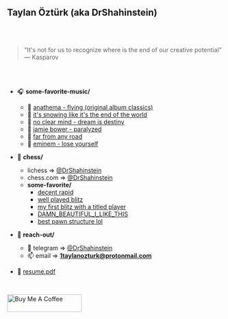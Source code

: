 ## Taylan Öztürk (aka DrShahinstein)

<br></br>

> "It's not for us to recognize where is the end of our creative potential" — Kasparov

<br></br>

- 🎧 **some-favorite-music/**
  - 🎵 [anathema - flying (original album classics)](https://www.youtube.com/watch?v=iWPQNLeYoKg)
  - 🎵 [it's snowing like it's the end of the world](https://youtu.be/kFUeijXc0iw)
  - 🎵 [no clear mind - dream is destiny](https://www.youtube.com/watch?v=Jj1sa0jay4c)
  - 🎵 [jamie bower - paralyzed](https://www.youtube.com/watch?v=Dq_bP6H_InI)
  - 🎵 [far from any road](https://youtu.be/TRJ_s2G76Hg?si=vnEg-wFsHodA6GPM)
  - 🎵 [eminem - lose yourself](https://www.youtube.com/watch?v=xFYQQPAOz7Y)

- 👑 **chess/**
  - lichess => [@DrShahinstein](https://lichess.org/@/DrShahinstein)
  - chess.com => [@DrShahinstein](https://www.chess.com/member/drshahinstein)
  - **some-favorite/**
    - [decent rapid](https://lichess.org/TdAA6VgCzZbu)
    - [well played blitz](https://www.chess.com/game/live/125272787847)
    - [my first blitz with a titled player](https://lichess.org/HM3nFCeDiVyP)
    - [DAMN_BEAUTIFUL_I_LIKE_THIS](https://www.chess.com/game/live/125432309311)
    - [best pawn structure lol](https://lichess.org/seC0ULBp)
- 📁 **reach-out/**
  - 🔗 telegram => [@DrShahinstein](https://t.me/DrShahinstein)
  - 📫 email => **1taylanozturk@protonmail.com**
- 📝 [resume.pdf](https://flowcv.com/resume/4qlsssbbu2)


<br/>


<a href="https://www.buymeacoffee.com/DrShahinstein" target="_blank"><img src="https://cdn.buymeacoffee.com/buttons/default-orange.png" alt="Buy Me A Coffee" height="41" width="174"></a>
